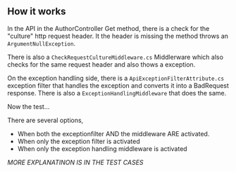 ## How it works

In the API in the AuthorController Get method, there is a check for the "culture"
http request header. It the header is missing the method throws an ```ArgumentNullException```.

There is also a ```CheckRequestCultureMiddleware.cs``` Middlerware which also checks
for the same request header and also thows a exception.

On the exception handling side, there is a ```ApiExceptionFilterAttribute.cs``` exception
filter that handles the exception and converts it into a BadRequest response.
There is also a ```ExceptionHandlingMiddleware``` that does the same.

Now the test...

There are several options, 
- When both the exceptionfilter AND the middleware ARE activated.
- When only the exception filter is activated
- When only the exception handling middleware is activated


*MORE EXPLANATINON IS IN THE TEST CASES*
